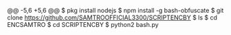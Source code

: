 @@ -5,6 +5,6 @@ $ pkg install nodejs
$ npm install -g bash-obfuscate
$ git clone https://github.com/SAMTROOFFICIAL3300/SCRIPTENCBY
$ ls
$ cd ENCSAMTRO
$ cd SCRIPTENCBY
$ python2 bash.py
```